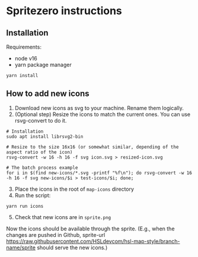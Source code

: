 # Spritezero instructions

## Installation

Requirements:
- node v16
- yarn package manager

```
yarn install
```

## How to add new icons

1. Download new icons as svg to your machine. Rename them logically.
2. (Optional step) Resize the icons to match the current ones. You can use rsvg-convert to do it.
```
# Installation
sudo apt install librsvg2-bin

# Resize to the size 16x16 (or somewhat similar, depending of the aspect ratio of the icon)
rsvg-convert -w 16 -h 16 -f svg icon.svg > resized-icon.svg

# The batch process example
for i in $(find new-icons/*.svg -printf "%f\n"); do rsvg-convert -w 16 -h 16 -f svg new-icons/$i > test-icons/$i; done;
```
3. Place the icons in the root of `map-icons` directory
4. Run the script:
```
yarn run icons
```
5. Check that new icons are in `sprite.png`

Now the icons should be available through the sprite. (E.g., when the changes are pushed in Github, sprite-url https://raw.githubusercontent.com/HSLdevcom/hsl-map-style/branch-name/sprite should serve the new icons.)
